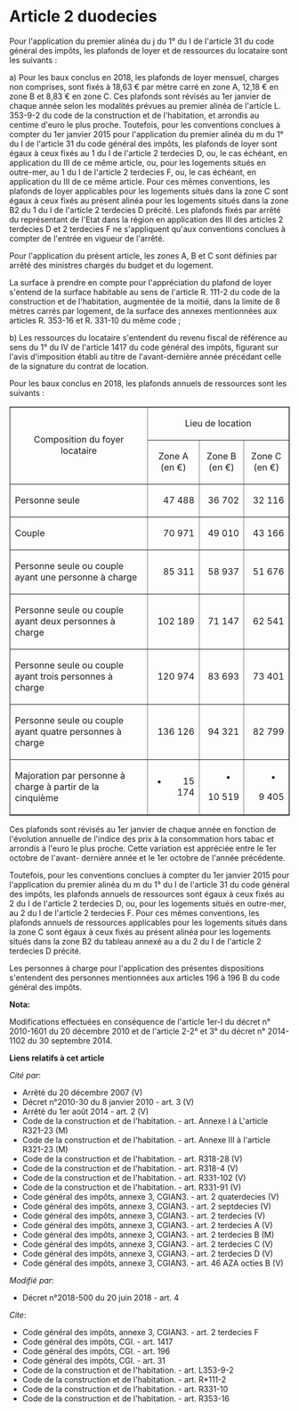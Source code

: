 # Article 2 duodecies

Pour l'application du premier alinéa du j du 1° du I de l'article 31 du code général des impôts, les plafonds de loyer et de
ressources du locataire sont les suivants :

a) Pour les baux conclus en 2018, les plafonds de loyer mensuel, charges non comprises, sont fixés à 18,63 € par mètre carré
en zone A, 12,18 € en zone B et 8,83 € en zone C. Ces plafonds sont révisés au 1er janvier de chaque année selon les
modalités prévues au premier alinéa de l'article L. 353-9-2 du code de la construction et de l'habitation, et arrondis au
centime d'euro le plus proche. Toutefois, pour les conventions conclues à compter du 1er janvier 2015 pour l'application du
premier alinéa du m du 1° du I de l'article 31 du code général des impôts, les plafonds de loyer sont égaux à ceux fixés au 1
du I de l'article 2 terdecies D, ou, le cas échéant, en application du III de ce même article, ou, pour les logements situés
en outre-mer, au 1 du I de l'article 2 terdecies F, ou, le cas échéant, en application du III de ce même article. Pour ces
mêmes conventions, les plafonds de loyer applicables pour les logements situés dans la zone C sont égaux à ceux fixés au
présent alinéa pour les logements situés dans la zone B2 du 1 du I de l'article 2 terdecies D précité. Les plafonds fixés par
arrêté du représentant de l'Etat dans la région en application des III des articles 2 terdecies D et 2 terdecies F ne
s'appliquent qu'aux conventions conclues à compter de l'entrée en vigueur de l'arrêté.

Pour l'application du présent article, les zones A, B et C sont définies par arrêté des ministres chargés du budget et du
logement.

La surface à prendre en compte pour l'appréciation du plafond de loyer s'entend de la surface habitable au sens de l'article
R. 111-2 du code de la construction et de l'habitation, augmentée de la moitié, dans la limite de 8 mètres carrés par
logement, de la surface des annexes mentionnées aux articles R. 353-16 et R. 331-10 du même code ;

b) Les ressources du locataire s'entendent du revenu fiscal de référence au sens du 1° du IV de l'article 1417 du code
général des impôts, figurant sur l'avis d'imposition établi au titre de l'avant-dernière année précédant celle de la
signature du contrat de location.

Pour les baux conclus en 2018, les plafonds annuels de ressources sont les suivants :

<table border="1">
  <tbody>
    <tr>
      <td align="center" rowspan="2">Composition du foyer locataire</td>
      <td align="center" colspan="3">

Lieu de location</td>
    </tr>
    <tr>
      <td align="center">

Zone A (en €)</td>
      <td align="center">

Zone B (en €)</td>
      <td align="center">

Zone C (en €)</td>
    </tr>
    <tr>
      <td align="left">

Personne seule</td>
      <td align="right">

47 488</td>
      <td align="right">

36 702</td>
      <td align="right">

32 116</td>
    </tr>
    <tr>
      <td align="left">

Couple</td>
      <td align="right">

70 971</td>
      <td align="right">

49 010</td>
      <td align="right">

43 166</td>
    </tr>
    <tr>
      <td align="left">

Personne seule ou couple ayant une personne à charge</td>
      <td align="right">

85 311</td>
      <td align="right">

58 937</td>
      <td align="right">

51 676</td>
    </tr>
    <tr>
      <td align="left">

Personne seule ou couple ayant deux personnes à charge</td>
      <td align="right">

102 189</td>
      <td align="right">

71 147</td>
      <td align="right">

62 541</td>
    </tr>
    <tr>
      <td align="left">

Personne seule ou couple ayant trois personnes à charge</td>
      <td align="right">

120 974</td>
      <td align="right">

83 693</td>
      <td align="right">

73 401</td>
    </tr>
    <tr>
      <td align="left">

Personne seule ou couple ayant quatre personnes à charge</td>
      <td align="right">

136 126</td>
      <td align="right">

94 321</td>
      <td align="right">

82 799</td>
    </tr>
    <tr>
      <td align="left">

Majoration par personne à charge à partir de la cinquième</td>
      <td align="right">

+ 15 174</td>
      <td align="right">

+ 10 519</td>
      <td align="right">

+ 9 405</td>
    </tr>
  </tbody>
</table>

Ces plafonds sont révisés au 1er janvier de chaque année en fonction de l'évolution annuelle de l'indice des prix à la
consommation hors tabac et arrondis à l'euro le plus proche. Cette variation est appréciée entre le 1er octobre de l'avant-
dernière année et le 1er octobre de l'année précédente.

Toutefois, pour les conventions conclues à compter du 1er janvier 2015 pour l'application du premier alinéa du m du 1° du I
de l'article 31 du code général des impôts, les plafonds annuels de ressources sont égaux à ceux fixés au 2 du I de l'article
2 terdecies D, ou, pour les logements situés en outre-mer, au 2 du I de l'article 2 terdecies F. Pour ces mêmes conventions,
les plafonds annuels de ressources applicables pour les logements situés dans la zone C sont égaux à ceux fixés au présent
alinéa pour les logements situés dans la zone B2 du tableau annexé au a du 2 du I de l'article 2 terdecies D précité.

Les personnes à charge pour l'application des présentes dispositions s'entendent des personnes mentionnées aux articles 196 à
196 B du code général des impôts.

**Nota:**

Modifications effectuées en conséquence de l'article 1er-I du décret n° 2010-1601 du 20 décembre 2010 et de l'article 2-2° et
3° du décret n° 2014-1102 du 30 septembre 2014.

**Liens relatifs à cet article**

_Cité par_:

  - Arrêté du 20 décembre 2007 (V)
  - Décret n°2010-30 du 8 janvier 2010 - art. 3 (V)
  - Arrêté du 1er août 2014 - art. 2 (V)
  - Code de la construction et de l'habitation. - art. Annexe I à L'article R321-23 (M)
  - Code de la construction et de l'habitation. - art. Annexe III à l'article R321-23 (M)
  - Code de la construction et de l'habitation. - art. R318-28 (V)
  - Code de la construction et de l'habitation. - art. R318-4 (V)
  - Code de la construction et de l'habitation. - art. R331-102 (V)
  - Code de la construction et de l'habitation. - art. R331-91 (V)
  - Code général des impôts, annexe 3, CGIAN3. - art. 2 quaterdecies (V)
  - Code général des impôts, annexe 3, CGIAN3. - art. 2 septdecies (V)
  - Code général des impôts, annexe 3, CGIAN3. - art. 2 terdecies (V)
  - Code général des impôts, annexe 3, CGIAN3. - art. 2 terdecies A (V)
  - Code général des impôts, annexe 3, CGIAN3. - art. 2 terdecies B (M)
  - Code général des impôts, annexe 3, CGIAN3. - art. 2 terdecies C (V)
  - Code général des impôts, annexe 3, CGIAN3. - art. 2 terdecies D (V)
  - Code général des impôts, annexe 3, CGIAN3. - art. 46 AZA octies B (V)

_Modifié par_:

  - Décret n°2018-500 du 20 juin 2018 - art. 4

_Cite_:

  - Code général des impôts, annexe 3, CGIAN3. - art. 2 terdecies F
  - Code général des impôts, CGI. - art. 1417
  - Code général des impôts, CGI. - art. 196
  - Code général des impôts, CGI. - art. 31
  - Code de la construction et de l'habitation. - art. L353-9-2
  - Code de la construction et de l'habitation. - art. R*111-2
  - Code de la construction et de l'habitation. - art. R331-10
  - Code de la construction et de l'habitation. - art. R353-16
